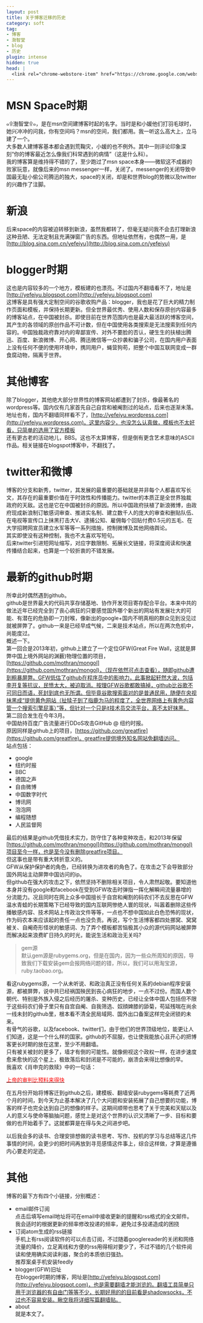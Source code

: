 ```yaml
---
layout: post
title: 关于博客迁移的历史
category: soft
tag: 
- 博客
- 渤智堂
- blog
- 历史
plugin: intense
hidden: true
head: |
  <link rel="chrome-webstore-item" href="https://chrome.google.com/webstore/detail/pjdeblccplohlgedbefopohaedodcgci">
---
```


# MSN Space时期  

 ๑۩渤智堂۩๑，是在msn空间建博客时起的名字。当时是和小媛他们打羽毛球时，她兴冲冲的问我，你有空间吗？msn的空间，我们都用。我一听这么高大上，立马建了一个。  
大多数人建博客基本都会遇到荒鞠灾，小媛的也不例外。其中一则评论印象深刻“你的博客最近怎么像我们科常遇到的病情”（这是什么科）。  
我的博客算是维持得不错的了，至少跑过了msn space本身——微软这不成器的败家玩意，就像后来的msn messenger一样，关闭了。messenger的关闭导致中国最无耻小偷公司腾迅的独大，space的关闭，却是和世界blog的势微以及twitter的兴趣作了注脚。

#  新浪  

后来space的内容被迫转移到新浪，虽然我都转了，但毫无疑问我不会去打理新浪这种丑陋、无法定制且充满弹窗广告的东西。但地址依然有，也偶然一用，是[http://blog.sina.com.cn/yefeiyu](http://blog.sina.com.cn/yefeiyu)  

# blogger时期  

这也是内容较多的一个地方，模板建的也漂亮。不过国内不翻墙看不了，地址是[http://yefeiyu.blogspot.com](http://yefeiyu.blogspot.com)  
这博客是具有强大定制空间的谷歌收购产品：blogger，我也是花了巨大的精力制作页面和模板，并保持长期更新。但全世界最优秀、使用人数和保存原创内容最多的博客站点，在中国被封杀。即使目前在世界范围内也是最大最活跃的博客空间，其产生的各领域的原创作品不可计数，但在中国使用各类搜索是无法搜索到任何内容的。中国独裁政府靠对内的卑鄙宣传、对外不要脸的否认，硬生生的扶植出腾迅、百度、新浪微博、开心网、腾迅微信等一众抄袭和骗子公司，在国内用户表面上没有任何不便的使用环境中，携同用户，蝇营狗苟，把整个中国互联网变成一群食腐动物，隔离于世界。  

#  其他博客  

除了blogger，其他绝大部分世界性的博客网站都遭到了封杀，像最著名的wordpress等。国内仅有几家首先自己自宫和被阉割过的站点，后来也逐渐末落。地址也有，国内不翻墙同样看不了，[http://yefeiyu.wordpress.com](http://yefeiyu.wordpress.com)。这里内容少，也没怎么认真做，模板也不太好看，只简单的选用了官方模板  
还有更古老的活动地儿，BBS。这也不太算博客，但是倒有更含艺术意味的ASCII作品。相关链接在blogspot博客中，不翻找了。  

#  twitter和微博  

博客的分支和新秀，twitter，其发展的最重要的基础就是并非每个人都喜欢写长文，其存在的最重要价值在于时效性和传播能力。twitter的本质正是全世界独裁政府的天敌。这也是它在中国被封杀的原因。所以中国政府扶植了新浪微博，由政府现成新浪制订敏感词审查、推进实名制、建立数千人的庞大的审查和删贴队伍、在电视等宣传口上抹黑打击大V、逮捕公知、雇佣每个回贴付费0.5元的五毛、在大学招聘网宣员建立水军等等一系列措施，控制微博及其他网络舆论。  
其实即使没有这种控制，我也不太喜欢写短句。  
后来twitter引进短网址缩写，对应字数限制、拓展长文链接，将深度阅读和快速传播结合起来，也算是一个较折衷的不错发展。  

#  最新的github时期

所幸此时偶然遇到github。  
github是世界最大的代码共享存储基地、协作开发项目寄存配合平台。本来中共的做法近年已经完全到了丧心病狂的只要感觉国外哪个新出的网站有发展壮大的可能、有潜在的危胁即一刀封喉，像新出的google+国内不明真相的群众见到没见过就被屏弊了。github一来是已经早成气候，二来是技术站点，所以在两次危机中，尚能度过。  
概述一下。  
第一回合是2013年初，github上建立了一个定位GFW(Great Fire Wall，这就是屏弊中国上境外网站的渊薮)物理位置的项目，[https://github.com/mothran/mongol](https://github.com/mothran/mongol)，（现在依然可点击查看），随即github遭到粗暴屏弊。GFW低估了github在程序员中的影响力，此事掀起轩然大波，包括李开复等抗议，民愤太大，被迫取消。按理GFW谷歌都敢搞掉，github比谷歌不可同日而语，死封到底也无所谓。但毕竟谷歌搜索面对的是普通民用，随便在央视抹黑成“提供黄色网站（扯犊子到了指鹿为马的程度了，全世界网络上有黄色内容管一个搜索引擎屁事）”等，但针对一个只是it技术员交流平台，真不太好抹黑。  
第二回合发生在今年3月。  
中国劫持百度广告流量进行DDoS攻击GitHub @ 纽约时报。  
原因同样是github上的项目，[https://github.com/greatfire](https://github.com/greatfire)。greatfire提供境外知名网站免翻墙访问。  
站点包括：  

- google  
- 纽约时报  
- BBC  
- 德国之声  
- 自由微博  
- 中国数字时代  
- 博讯网  
- 泡泡网  
- 编程随想  
- 人民监督网  

最后的结果是github凭借技术实力，防守住了各种变种攻击，和2013年保留[https://github.com/mothran/mongol](https://github.com/mothran/mongol)项目至今一样，也是至今没有删除greatfire项目。  
但这事也是带有重大转折意义的。  
GFW从保护保护者的角色，已经转换为进攻者的角色了。在攻击之下会导致部分国外网站主动屏弊中国访问的ip。  
但github在强大的攻击之下，依然坚持不删除相关项目，令人肃然起敬。要知道他本身并没有google和facebook在受到GFW攻击时弹指一挥化解瞬间流量暴增的分流能力。况且同时在网上众多中国擅长于自宫和阉割的码农们不去反思在GFW温水青蛙的长期策略下已经导致的国内互联网惨绝人寰的现状，叫嚣着删除这些传播敏感内容、技术网站上传政治文件等等，一点也不想中国如此白色恐怖的现状，作为码农本来应该起的责任一点也没负责。再说，写个生活博客都四处挪窝、窝窝被关、自阉奇形怪状的敏感词、为了弄个模板都苦恼极其小众的源代码网站被屏弊而解决起来浪费旷日持久的时光，能说生活和政治无关吗?  

> gem源  
默认gem源是rubygems.org，但是在国内，因为一些众所周知的原因，导致我们下载安装gem会报网络问题的错，所以，我们可以用淘宝源，ruby.taobao.org。  

看这rubygems源，一个从未听说、和政治真正没有任何关系的debian程序安装源，都被屏弊，说中共已经祸国殃民到丧心病狂的地步，一点不过份。而国人数个朝代、特别是外族入侵之后经历的屠杀、变种历史，已经让全体中国人包括但不限于这些码农们骨子里只有自宫自阉、自我筛选、奴顔婢膝的舔菊，苟延残喘在尚余一线未封的github里，根本看不清全民局域网、国外出口备案这样完全闭锁的未来。  
有骨气的谷歌，以及facebook、twitter们，由于他们的世界顶级地位，能更让人们知道，这是一个什么样的国家。github的不屈服，也让使我能放心且开心的把博客更长时期的放在这里，至少不用翻墙。  
只有被关被封的更多了，墙才有倒的可能性。就像俯视这个政权一样，在进步速度愈来愈快的这个星上，极致落后和封闭是不可能的，崩溃会来得比想像的早。  
我喜欢《肖申克的救赎》中的一句话：  
<p class=largetype>
   <a href="{{ site.profile.donate }}"><font color="red">上帝的审判比预料来得快</font></a>
</p>
在五月份开始将博客迁到github之后，建模板、翻墙安装rubygems等耗费了近两个月的时间，到今天为止基本解决了几个大问题和安装拓展了自己想要的功能，博客的样子也完全达到自己的想像的样子。这期间顺带也思考了关于完美和天赋以及人的意义与使命等脑抽问题，感觉上是对这个世界的认识又清晰了一步、目标和要做的也开始着手了。这就都算是在得与失之间进步吧。  
  
以后我会多的读书、合理安排想做的读书思考、写作、投机的学习与总结等这几件事情的时间，会更少的把时间再放到寻觅感情这件事上，综合这样做，才算是遵循内心要走的足迹。  
  

#  其他  

博客的最下方有四个小链接，分别概述：  

- email邮件订阅  
点击后填写email地址将可在email中接收更新的提醒和rss格式的全文邮件。我会适时的根据更新的频率修改投递的频率，避免过多投递造成的困挠<br>  
- 订阅atom生成的rss链接  
手机上有rss阅读软件的可以点击订阅，不过随着googlereader的关闭和网络流量的降价，立足离线和方便的rss用得相对要少了，不过不错的几个软件阅读和使用确实阅读利器，聚合的本质依旧强劲。  
推荐案桌手机安装feedly  <br>  
- blogger(GFW)旧址  
在blogger时期的博客，网址是[http://yefeiyu.blogspot.com](http://yefeiyu.blogspot.com)，也是需要翻墙才能浏览的。翻墙工具简单只用于浏览器的有自由门等等不少，长期好用的的目前看是shadowsocks，不过也不容易安装。瞅空我将详细写篇翻墙贴。  <br>  
- about  
就是本文了。  
